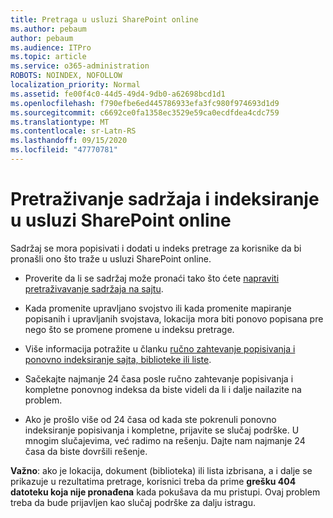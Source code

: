 ```yaml
---
title: Pretraga u usluzi SharePoint online
ms.author: pebaum
author: pebaum
ms.audience: ITPro
ms.topic: article
ms.service: o365-administration
ROBOTS: NOINDEX, NOFOLLOW
localization_priority: Normal
ms.assetid: fe00f4c0-44d5-49d4-9db0-a62698bcd1d1
ms.openlocfilehash: f790efbe6ed445786933efa3fc980f974693d1d9
ms.sourcegitcommit: c6692ce0fa1358ec3529e59ca0ecdfdea4cdc759
ms.translationtype: MT
ms.contentlocale: sr-Latn-RS
ms.lasthandoff: 09/15/2020
ms.locfileid: "47770781"
---
```

# <a name="content-crawling-and-indexing-in-sharepoint-online"></a>Pretraživanje sadržaja i indeksiranje u usluzi SharePoint online

Sadržaj se mora popisivati i dodati u indeks pretrage za korisnike da bi pronašli ono što traže u usluzi SharePoint online.

- Proverite da li se sadržaj može pronaći tako što ćete [napraviti pretraživavanje sadržaja na sajtu](https://docs.microsoft.com/sharepoint/make-site-content-searchable).

- Kada promenite upravljano svojstvo ili kada promenite mapiranje popisanih i upravljanih svojstava, lokacija mora biti ponovo popisana pre nego što se promene promene u indeksu pretrage.

- Više informacija potražite u članku [ručno zahtevanje popisivanja i ponovno indeksiranje sajta, biblioteke ili liste](https://docs.microsoft.com/sharepoint/crawl-site-content).

- Sačekajte najmanje 24 časa posle ručno zahtevanje popisivanja i kompletne ponovnog indeksa da biste videli da li i dalje nailazite na problem.

- Ako je prošlo više od 24 časa od kada ste pokrenuli ponovno indeksiranje popisivanja i kompletne, prijavite se slučaj podrške. U mnogim slučajevima, već radimo na rešenju. Dajte nam najmanje 24 časa da biste dovršili rešenje.

**Važno**: ako je lokacija, dokument (biblioteka) ili lista izbrisana, a i dalje se prikazuje u rezultatima pretrage, korisnici treba da prime **grešku 404 datoteku koja nije pronađena** kada pokušava da mu pristupi. Ovaj problem treba da bude prijavljen kao slučaj podrške za dalju istragu.



